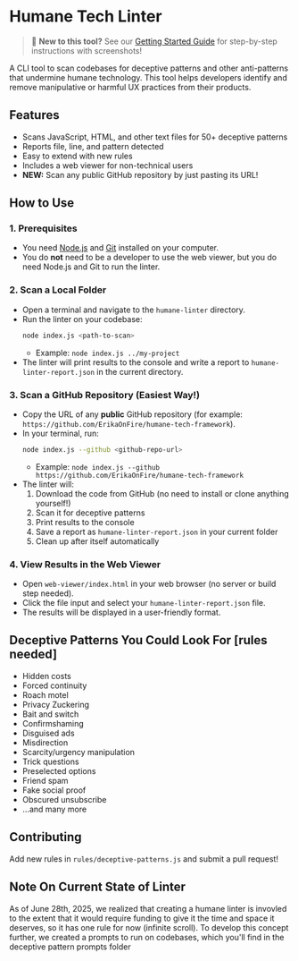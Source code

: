 # Humane Tech Linter

> 📖 **New to this tool?** See our [Getting Started Guide](GETTING_STARTED.md) for step-by-step instructions with screenshots!

A CLI tool to scan codebases for deceptive patterns and other anti-patterns that undermine humane technology. This tool helps developers identify and remove manipulative or harmful UX practices from their products.

## Features
- Scans JavaScript, HTML, and other text files for 50+ deceptive patterns
- Reports file, line, and pattern detected
- Easy to extend with new rules
- Includes a web viewer for non-technical users
- **NEW:** Scan any public GitHub repository by just pasting its URL!

## How to Use

### 1. Prerequisites
- You need [Node.js](https://nodejs.org/) and [Git](https://git-scm.com/) installed on your computer.
- You do **not** need to be a developer to use the web viewer, but you do need Node.js and Git to run the linter.

### 2. Scan a Local Folder
- Open a terminal and navigate to the `humane-linter` directory.
- Run the linter on your codebase:
  ```sh
  node index.js <path-to-scan>
  ```
  - Example: `node index.js ../my-project`
- The linter will print results to the console and write a report to `humane-linter-report.json` in the current directory.

### 3. Scan a GitHub Repository (Easiest Way!)
- Copy the URL of any **public** GitHub repository (for example: `https://github.com/ErikaOnFire/humane-tech-framework`).
- In your terminal, run:
  ```sh
  node index.js --github <github-repo-url>
  ```
  - Example: `node index.js --github https://github.com/ErikaOnFire/humane-tech-framework`
- The linter will:
  1. Download the code from GitHub (no need to install or clone anything yourself!)
  2. Scan it for deceptive patterns
  3. Print results to the console
  4. Save a report as `humane-linter-report.json` in your current folder
  5. Clean up after itself automatically

### 4. View Results in the Web Viewer
- Open `web-viewer/index.html` in your web browser (no server or build step needed).
- Click the file input and select your `humane-linter-report.json` file.
- The results will be displayed in a user-friendly format.

## Deceptive Patterns You Could Look For [rules needed]
- Hidden costs
- Forced continuity
- Roach motel
- Privacy Zuckering
- Bait and switch
- Confirmshaming
- Disguised ads
- Misdirection
- Scarcity/urgency manipulation
- Trick questions
- Preselected options
- Friend spam
- Fake social proof
- Obscured unsubscribe
- ...and many more

## Contributing
Add new rules in `rules/deceptive-patterns.js` and submit a pull request!

## Note On Current State of Linter
As of June 28th, 2025, we realized that creating a humane linter is invovled to the extent that it would require funding to give it the time and space it deserves, so it has one rule for now (infinite scroll). To develop this concept further, we created a prompts to run on codebases, which you'll find in the deceptive pattern prompts folder 
